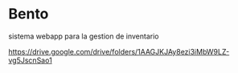 # Bento
sistema webapp para la gestion de inventario

https://drive.google.com/drive/folders/1AAGJKJAy8ezi3iMbW9LZ-vg5JscnSao1
